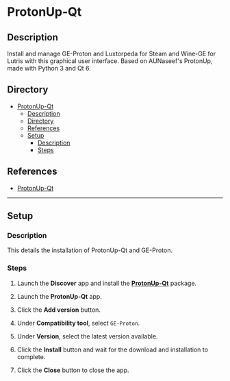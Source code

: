 # ProtonUp-Qt

## Description

Install and manage GE-Proton and Luxtorpeda for Steam and Wine-GE for Lutris with this graphical user interface. Based on AUNaseef's ProtonUp, made with Python 3 and Qt 6.

## Directory

- [ProtonUp-Qt](#protonup-qt)
  - [Description](#description)
  - [Directory](#directory)
  - [References](#references)
  - [Setup](#setup)
    - [Description](#description-1)
    - [Steps](#steps)

## References

- [ProtonUp-Qt](https://github.com/DavidoTek/ProtonUp-Qt)

---

## Setup

### Description

This details the installation of ProtonUp-Qt and GE-Proton.

### Steps

1. Launch the **Discover** app and install the [**ProtonUp-Qt**](https://flathub.org/apps/net.davidotek.pupgui2) package.

2. Launch the **ProtonUp-Qt** app.

3. Click the **Add version** button.

4. Under **Compatibility tool**, select `GE-Proton`.

5. Under **Version**, select the latest version available.

6. Click the **Install** button and wait for the download and installation to complete.

7. Click the **Close** button to close the app.
